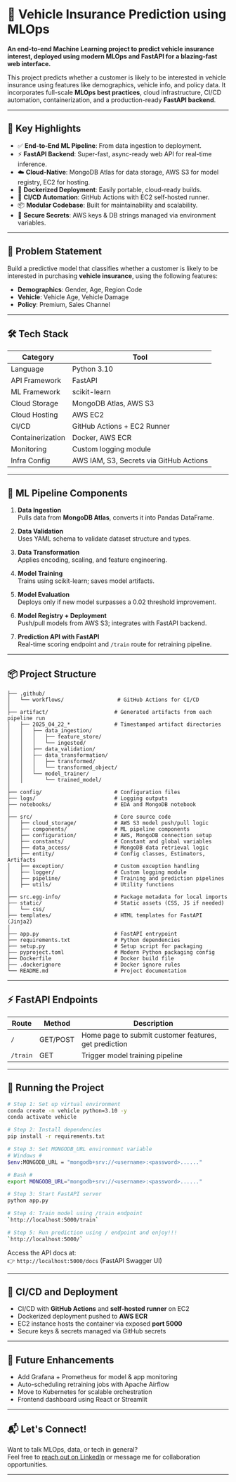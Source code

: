 # 🚗 Vehicle Insurance Prediction using MLOps

**An end-to-end Machine Learning project to predict vehicle insurance interest, deployed using modern MLOps and FastAPI for a blazing-fast web interface.**

This project predicts whether a customer is likely to be interested in vehicle insurance using features like demographics, vehicle info, and policy data. It incorporates full-scale **MLOps best practices**, cloud infrastructure, CI/CD automation, containerization, and a production-ready **FastAPI backend**.

---

## 🌟 Key Highlights

- ✅ **End-to-End ML Pipeline**: From data ingestion to deployment.
- ⚡ **FastAPI Backend**: Super-fast, async-ready web API for real-time inference.
- ☁️ **Cloud-Native**: MongoDB Atlas for data storage, AWS S3 for model registry, EC2 for hosting.
- 🐳 **Dockerized Deployment**: Easily portable, cloud-ready builds.
- 🔁 **CI/CD Automation**: GitHub Actions with EC2 self-hosted runner.
- 📦 **Modular Codebase**: Built for maintainability and scalability.
- 🔐 **Secure Secrets**: AWS keys & DB strings managed via environment variables.

---

## 🧠 Problem Statement

Build a predictive model that classifies whether a customer is likely to be interested in purchasing **vehicle insurance**, using the following features:

- **Demographics**: Gender, Age, Region Code
- **Vehicle**: Vehicle Age, Vehicle Damage
- **Policy**: Premium, Sales Channel

---

## 🛠️ Tech Stack

| Category | Tool |
|---------|------|
| Language | Python 3.10 |
| API Framework | FastAPI |
| ML Framework | scikit-learn |
| Cloud Storage | MongoDB Atlas, AWS S3 |
| Cloud Hosting | AWS EC2 |
| CI/CD | GitHub Actions + EC2 Runner |
| Containerization | Docker, AWS ECR |
| Monitoring | Custom logging module |
| Infra Config | AWS IAM, S3, Secrets via GitHub Actions |

---

## 🧪 ML Pipeline Components

1. **Data Ingestion**  
   Pulls data from **MongoDB Atlas**, converts it into Pandas DataFrame.

2. **Data Validation**  
   Uses YAML schema to validate dataset structure and types.

3. **Data Transformation**  
   Applies encoding, scaling, and feature engineering.

4. **Model Training**  
   Trains using scikit-learn; saves model artifacts.

5. **Model Evaluation**  
   Deploys only if new model surpasses a 0.02 threshold improvement.

6. **Model Registry + Deployment**  
   Push/pull models from AWS S3; integrates with FastAPI backend.

7. **Prediction API with FastAPI**  
   Real-time scoring endpoint and `/train` route for retraining pipeline.

---

## 📦 Project Structure

```
├── .github/
│   └── workflows/                 # GitHub Actions for CI/CD
│
├── artifact/                     # Generated artifacts from each pipeline run
│   ├── 2025_04_22_*              # Timestamped artifact directories
│   │   ├── data_ingestion/
│   │   │   ├── feature_store/
│   │   │   └── ingested/
│   │   ├── data_validation/
│   │   ├── data_transformation/
│   │   │   ├── transformed/
│   │   │   └── transformed_object/
│   │   └── model_trainer/
│   │       └── trained_model/
│
├── config/                       # Configuration files
├── logs/                         # Logging outputs
├── notebooks/                    # EDA and MongoDB notebook
│
├── src/                          # Core source code
│   ├── cloud_storage/            # AWS S3 model push/pull logic
│   ├── components/               # ML pipeline components
│   ├── configuration/            # AWS, MongoDB connection setup
│   ├── constants/                # Constant and global variables
│   ├── data_access/              # MongoDB data retrieval logic
│   ├── entity/                   # Config classes, Estimators, Artifacts
│   ├── exception/                # Custom exception handling
│   ├── logger/                   # Custom logging module
│   ├── pipeline/                 # Training and prediction pipelines
│   ├── utils/                    # Utility functions
│
├── src.egg-info/                 # Package metadata for local imports
├── static/                       # Static assets (CSS, JS if needed)
│   └── css/
├── templates/                    # HTML templates for FastAPI (Jinja2)
│
├── app.py                        # FastAPI entrypoint
├── requirements.txt              # Python dependencies
├── setup.py                      # Setup script for packaging
├── pyproject.toml                # Modern Python packaging config
├── Dockerfile                    # Docker build file
├── .dockerignore                 # Docker ignore rules
└── README.md                     # Project documentation

```

---

## ⚡ FastAPI Endpoints

| Route | Method | Description |
|-------|--------|-------------|
| `/` | GET/POST | Home page to submit customer features, get prediction |
| `/train` | GET | Trigger model training pipeline |

---

## 🚀 Running the Project

```bash
# Step 1: Set up virtual environment
conda create -n vehicle python=3.10 -y
conda activate vehicle

# Step 2: Install dependencies
pip install -r requirements.txt

# Step 3: Set MONGODB_URL environment variable
# Windows #
$env:MONGODB_URL = "mongodb+srv://<username>:<password>......"

# Bash #
export MONGODB_URL="mongodb+srv://<username>:<password>......"

# Step 3: Start FastAPI server
python app.py

# Step 4: Train model using /train endpoint
`http://localhost:5000/train`

# Step 5: Run prediction using / endpoint and enjoy!!!
`http://localhost:5000/`
```

Access the API docs at:  
👉 `http://localhost:5000/docs` (FastAPI Swagger UI)

---

## 🔁 CI/CD and Deployment

- CI/CD with **GitHub Actions** and **self-hosted runner** on EC2
- Dockerized deployment pushed to **AWS ECR**
- EC2 instance hosts the container via exposed **port 5000**
- Secure keys & secrets managed via GitHub secrets

---

## 🎯 Future Enhancements

- Add Grafana + Prometheus for model & app monitoring
- Auto-scheduling retraining jobs with Apache Airflow
- Move to Kubernetes for scalable orchestration
- Frontend dashboard using React or Streamlit

---

## 📬 Let's Connect!

Want to talk MLOps, data, or tech in general?  
Feel free to [reach out on LinkedIn](https://www.linkedin.com/in/amman-sajid-47bb481ba/) or message me for collaboration opportunities.

---
